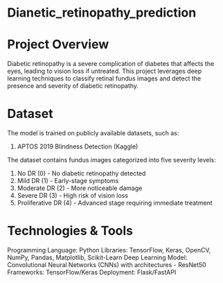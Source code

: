 # Dianetic_retinopathy_prediction
# Project Overview
Diabetic retinopathy is a severe complication of diabetes that affects the eyes, leading to vision loss if untreated. This project leverages deep learning techniques to classify retinal fundus images and detect the presence and severity of diabetic retinopathy.
# Dataset
The model is trained on publicly available datasets, such as:
1. APTOS 2019 Blindness Detection (Kaggle)

The dataset contains fundus images categorized into five severity levels:
1. No DR (0) - No diabetic retinopathy detected
2. Mild DR (1) - Early-stage symptoms
3. Moderate DR (2) - More noticeable damage
4. Severe DR (3) - High risk of vision loss
5. Proliferative DR (4) - Advanced stage requiring immediate treatment

# Technologies & Tools
Programming Language: Python
Libraries: TensorFlow, Keras, OpenCV, NumPy, Pandas, Matplotlib, Scikit-Learn
Deep Learning Model: Convolutional Neural Networks (CNNs) with architectures - ResNet50
Frameworks: TensorFlow/Keras
Deployment: Flask/FastAPI 

